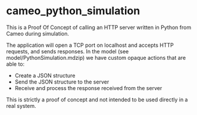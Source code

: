 # cameo_python_simulation

This is a Proof Of Concept of calling an HTTP server written in Python from Cameo during simulation.

The application will open a TCP port on localhost and accepts HTTP requests, and sends responses. 
In the model (see model/PythonSimulation.mdzip) we have custom opaque actions that are able to:

- Create a JSON structure
- Send the JSON structure to the server
- Receive and process the response received from the server

This is strictly a proof of concept and not intended to be used directly in a real system.
